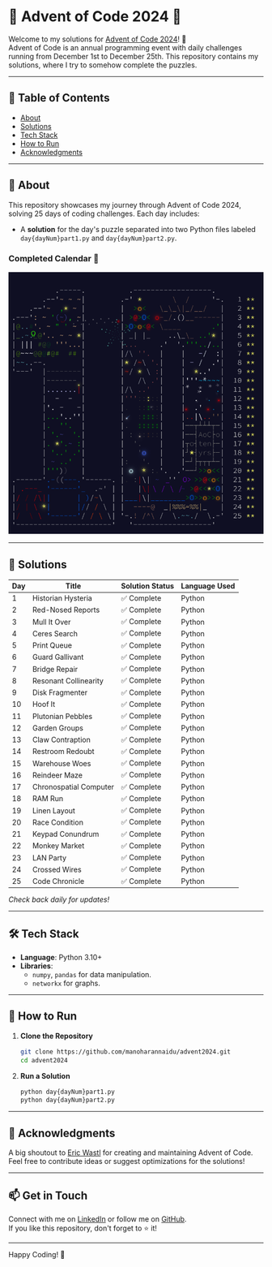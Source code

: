 # 🎄 Advent of Code 2024 🎄

Welcome to my solutions for [Advent of Code 2024](https://adventofcode.com/2024)! 🌟  
Advent of Code is an annual programming event with daily challenges running from December 1st to December 25th. This repository contains my solutions, where I try to somehow complete the puzzles.

---

## 🔗 Table of Contents

- [About](#about)  
- [Solutions](#solutions)  
- [Tech Stack](#tech-stack)  
- [How to Run](#how-to-run)  
- [Acknowledgments](#acknowledgments)

---

## 📜 About

This repository showcases my journey through Advent of Code 2024, solving 25 days of coding challenges. Each day includes:
- A **solution** for the day's puzzle separated into two Python files labeled `day{dayNum}part1.py` and `day{dayNum}part2.py`.

### Completed Calendar 🎉

![Completed Advent of Code Calendar](complete.png)

---

## 🌟 Solutions

| Day  | Title                       | Solution Status | Language Used  |
|------|-----------------------------|-----------------|----------------|
| 1    | Historian Hysteria                         | ✅ Complete     | Python         |
| 2    | Red-Nosed Reports                         | ✅ Complete     | Python         |
| 3    | Mull It Over                         | ✅ Complete     | Python         |
| 4    | Ceres Search                         | ✅ Complete     | Python         |
| 5    | Print Queue                         | ✅ Complete     | Python         |
| 6    | Guard Gallivant                         | ✅ Complete     | Python         |
| 7    | Bridge Repair                         | ✅ Complete     | Python         |
| 8    | Resonant Collinearity                         | ✅ Complete     | Python         |
| 9    | Disk Fragmenter                         | ✅ Complete     | Python         |
| 10    | Hoof It                         | ✅ Complete | Python         |
| 11    | Plutonian Pebbles                         | ✅ Complete | Python         |
| 12    | Garden Groups                         | ✅ Complete | Python         |
| 13    | Claw Contraption                         | ✅ Complete | Python         |
| 14    | Restroom Redoubt                         | ✅ Complete | Python         |
| 15    | Warehouse Woes                         | ✅ Complete | Python         |
| 16    | Reindeer Maze                         | ✅ Complete | Python         |
| 17    | Chronospatial Computer                         | ✅ Complete | Python         |
| 18    | RAM Run                         | ✅ Complete | Python         |
| 19    | Linen Layout                         | ✅ Complete | Python         |
| 20    | Race Condition                         | ✅ Complete | Python         |
| 21    | Keypad Conundrum                         | ✅ Complete | Python         |
| 22    | Monkey Market                         | ✅ Complete | Python         |
| 23    | LAN Party                         | ✅ Complete | Python         |
| 24    | Crossed Wires                         | ✅ Complete | Python         |
| 25    | Code Chronicle                         | ✅ Complete      | Python         |

*Check back daily for updates!*

---

## 🛠️ Tech Stack

- **Language**: Python 3.10+
- **Libraries**:  
  - `numpy`, `pandas` for data manipulation.
  - `networkx` for graphs.

---

## 🚀 How to Run

1. **Clone the Repository**  
   ```bash
   git clone https://github.com/manoharannaidu/advent2024.git
   cd advent2024
   ```

2. **Run a Solution**  
  
   ```bash
   python day{dayNum}part1.py
   python day{dayNum}part2.py
   ```

---

## 🤝 Acknowledgments

A big shoutout to [Eric Wastl](https://twitter.com/ericwastl) for creating and maintaining Advent of Code.  
Feel free to contribute ideas or suggest optimizations for the solutions!

---

## 📫 Get in Touch

Connect with me on [LinkedIn](https://www.linkedin.com/in/naidumanoharan/) or follow me on [GitHub](https://github.com/manoharannaidu).  
If you like this repository, don't forget to ⭐ it!

---

Happy Coding! 🎉

